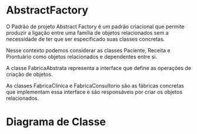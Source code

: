 # AbstractFactory

O Padrão de projeto Abstract Factory é um padrão criacional que permite produzir a ligação entre uma família de objetos relacionados sem a necessidade de ter que ser especificado suas classes concretas.

Nesse contexto podemos considerar as classes Paciente, Receita e Prontuário como objetos relacionados e dependentes entre si.

A classe FabricaAbstrata representa a interface que define as operações de criação de objetos.

As classes FabricaClinica e FabricaConsultorio são as fábricas concretas que implementam essa interface e são responsáveis por criar os objetos relacionados.

# Diagrama de Classe
